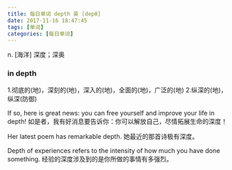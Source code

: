 ```yaml
---
title: 每日单词 depth 英 [depθ]
date: 2017-11-16 18:47:45
tags: [单词]
categories: [每日单词]
---
```

n. [海洋] 深度；深奥

<!-- more -->

<!-- ### perception [pə'sepʃ(ə)n] -->
### in depth
1.彻底的(地)，深刻的(地)，深入的(地)，全面的(地)，广泛的(地)
2.纵深的(地)，纵深(防御)


If so, here is great news: you can free yourself and improve your life in depth! 
如是者，我有好消息要告诉你：你可以解放自己，尽情拓展生命的深度！

Her latest poem has remarkable depth. 
她最近的那首诗极有深度。

Depth of experiences refers to the intensity of how much you have done something. 
经验的深度涉及到的是你所做的事情有多强烈。